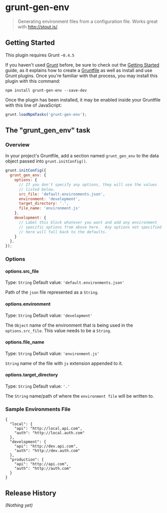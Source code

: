 # grunt-gen-env

> Generating environment files from a configuration file.  Works great with http://stout.is/.

## Getting Started
This plugin requires Grunt `~0.4.5`

If you haven't used [Grunt](http://gruntjs.com/) before, be sure to check out the [Getting Started](http://gruntjs.com/getting-started) guide, as it explains how to create a [Gruntfile](http://gruntjs.com/sample-gruntfile) as well as install and use Grunt plugins. Once you're familiar with that process, you may install this plugin with this command:

```shell
npm install grunt-gen-env --save-dev
```

Once the plugin has been installed, it may be enabled inside your Gruntfile with this line of JavaScript:

```js
grunt.loadNpmTasks('grunt-gen-env');
```

## The "grunt_gen_env" task

### Overview
In your project's Gruntfile, add a section named `grunt_gen_env` to the data object passed into `grunt.initConfig()`.

```js
grunt.initConfig({
  grunt_gen_env: {
    options: {
      // If you don't specify any options, they will use the values
      // listed below.
      src_file: 'default.environments.json',
      environment: 'development',
      target_directory: '.',
      file_name: 'environment.js'
    },
    development: {
      // Label this block whatever you want and add any environment
      // specific options from above here.  Any options not specified
      // here will fall back to the defaults.
    }
  },
});
```

### Options

#### options.src_file
Type: `String`
Default value: `'default.environments.json'`

Path of the `json` file represented as a `String`.

#### options.environment
Type: `String`
Default value: `'development'`

The `Object` name of the environment that is being used in the `options.src_file`.  This value needs to be a `String`.

#### options.file_name
Type: `String`
Default value: `'environment.js'`

`String` name of the file with `js` extension appended to it.

#### options.target_directory
Type: `String`
Default value: `'.'`

The `String` name/path of where the `environment file` will be written to.


### Sample Environments File

```
{
  "local": {
    "api": "http://local.api.com",
    "auth": "http://local.auth.com"
  },
  "development": {
    "api": "http://dev.api.com",
    "auth": "http://dev.auth.com"
  },
  "production": {
    "api": "http://api.com",
    "auth": "http://auth.com"
  }
}
```

## Release History
_(Nothing yet)_
